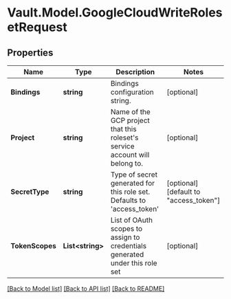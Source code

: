 # Vault.Model.GoogleCloudWriteRolesetRequest

## Properties

Name | Type | Description | Notes
------------ | ------------- | ------------- | -------------
**Bindings** | **string** | Bindings configuration string. | [optional] 
**Project** | **string** | Name of the GCP project that this roleset&#x27;s service account will belong to. | [optional] 
**SecretType** | **string** | Type of secret generated for this role set. Defaults to &#x27;access_token&#x27; | [optional] [default to "access_token"]
**TokenScopes** | **List&lt;string&gt;** | List of OAuth scopes to assign to credentials generated under this role set | [optional] 


[[Back to Model list]](../README.md#documentation-for-models) [[Back to API list]](../README.md#documentation-for-api-endpoints) [[Back to README]](../README.md)

